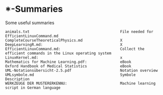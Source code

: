# *-Summaries

Some useful summaries

    animals.txt                                         File needed for EfficientLinuxCommand.md
    CompleteCourseTheoreticalPhysics.md                 X
    DeepLearningR.md:                                   X
    EfficientLinuxCommand.md:                           Collect the efficient commands in the Linux operating system 
    LinuxKernel.md:                                     x
    Mathematics for Machine Learning.pdf:               eBook
    Oxford Handbook of Medical Statistics               eBook      
    UML-Notationsübersicht-2.5.pdf                      Notation overview    
    UMLsymbole.md                                       Symbole Description   
    WERKZEUGE DER MUSTERERKENNU:                        Machine learning script in German language
